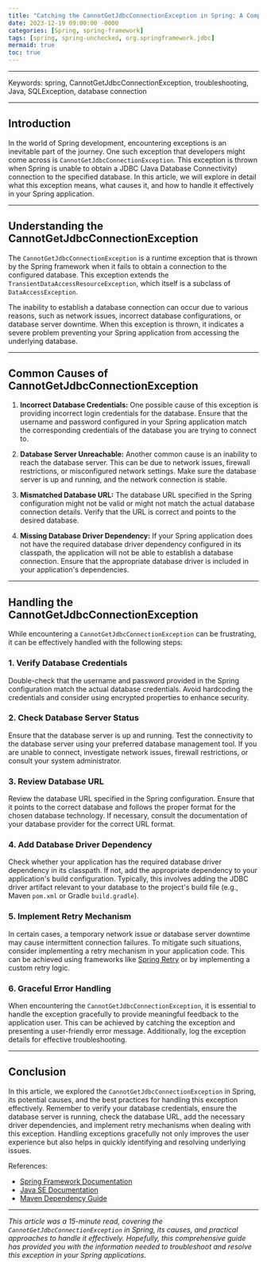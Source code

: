 ```yaml
---
title: "Catching the CannotGetJdbcConnectionException in Spring: A Comprehensive Guide"
date: 2023-12-19 09:00:00 -0000
categories: [Spring, spring-framework]
tags: [spring, spring-unchecked, org.springframework.jdbc]
mermaid: true
toc: true
---
```



----

Keywords: spring, CannotGetJdbcConnectionException, troubleshooting, Java, SQLException, database connection

---

## Introduction

In the world of Spring development, encountering exceptions is an inevitable part of the journey. One such exception that developers might come across is `CannotGetJdbcConnectionException`. This exception is thrown when Spring is unable to obtain a JDBC (Java Database Connectivity) connection to the specified database. In this article, we will explore in detail what this exception means, what causes it, and how to handle it effectively in your Spring application.

---

## Understanding the CannotGetJdbcConnectionException

The `CannotGetJdbcConnectionException` is a runtime exception that is thrown by the Spring framework when it fails to obtain a connection to the configured database. This exception extends the `TransientDataAccessResourceException`, which itself is a subclass of `DataAccessException`. 

The inability to establish a database connection can occur due to various reasons, such as network issues, incorrect database configurations, or database server downtime. When this exception is thrown, it indicates a severe problem preventing your Spring application from accessing the underlying database.

---

## Common Causes of CannotGetJdbcConnectionException

1. __Incorrect Database Credentials:__ One possible cause of this exception is providing incorrect login credentials for the database. Ensure that the username and password configured in your Spring application match the corresponding credentials of the database you are trying to connect to.

2. __Database Server Unreachable:__ Another common cause is an inability to reach the database server. This can be due to network issues, firewall restrictions, or misconfigured network settings. Make sure the database server is up and running, and the network connection is stable.

3. __Mismatched Database URL:__ The database URL specified in the Spring configuration might not be valid or might not match the actual database connection details. Verify that the URL is correct and points to the desired database.

4. __Missing Database Driver Dependency:__ If your Spring application does not have the required database driver dependency configured in its classpath, the application will not be able to establish a database connection. Ensure that the appropriate database driver is included in your application's dependencies.

---

## Handling the CannotGetJdbcConnectionException

While encountering a `CannotGetJdbcConnectionException` can be frustrating, it can be effectively handled with the following steps:

### 1. Verify Database Credentials

Double-check that the username and password provided in the Spring configuration match the actual database credentials. Avoid hardcoding the credentials and consider using encrypted properties to enhance security.

### 2. Check Database Server Status

Ensure that the database server is up and running. Test the connectivity to the database server using your preferred database management tool. If you are unable to connect, investigate network issues, firewall restrictions, or consult your system administrator.

### 3. Review Database URL

Review the database URL specified in the Spring configuration. Ensure that it points to the correct database and follows the proper format for the chosen database technology. If necessary, consult the documentation of your database provider for the correct URL format.

### 4. Add Database Driver Dependency

Check whether your application has the required database driver dependency in its classpath. If not, add the appropriate dependency to your application's build configuration. Typically, this involves adding the JDBC driver artifact relevant to your database to the project's build file (e.g., Maven `pom.xml` or Gradle `build.gradle`).

### 5. Implement Retry Mechanism

In certain cases, a temporary network issue or database server downtime may cause intermittent connection failures. To mitigate such situations, consider implementing a retry mechanism in your application code. This can be achieved using frameworks like [Spring Retry](https://docs.spring.io/spring-batch/docs/current/reference/html/retry.html) or by implementing a custom retry logic.

### 6. Graceful Error Handling

When encountering the `CannotGetJdbcConnectionException`, it is essential to handle the exception gracefully to provide meaningful feedback to the application user. This can be achieved by catching the exception and presenting a user-friendly error message. Additionally, log the exception details for effective troubleshooting.

---

## Conclusion

In this article, we explored the `CannotGetJdbcConnectionException` in Spring, its potential causes, and the best practices for handling this exception effectively. Remember to verify your database credentials, ensure the database server is running, check the database URL, add the necessary driver dependencies, and implement retry mechanisms when dealing with this exception. Handling exceptions gracefully not only improves the user experience but also helps in quickly identifying and resolving underlying issues.

References:

- [Spring Framework Documentation](https://docs.spring.io/spring-framework/docs/current/reference/html/)
- [Java SE Documentation](https://docs.oracle.com/en/java/javase/15/docs/api/index.html)
- [Maven Dependency Guide](https://maven.apache.org/guides/introduction/introduction-to-dependency-mechanism.html)

---

*This article was a 15-minute read, covering the `CannotGetJdbcConnectionException` in Spring, its causes, and practical approaches to handle it effectively. Hopefully, this comprehensive guide has provided you with the information needed to troubleshoot and resolve this exception in your Spring applications.*